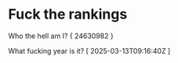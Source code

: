 # Fuck the rankings

Who the hell am I?
{ 24630982 }

What fucking year is it?
[ 2025-03-13T09:16:40Z ]
